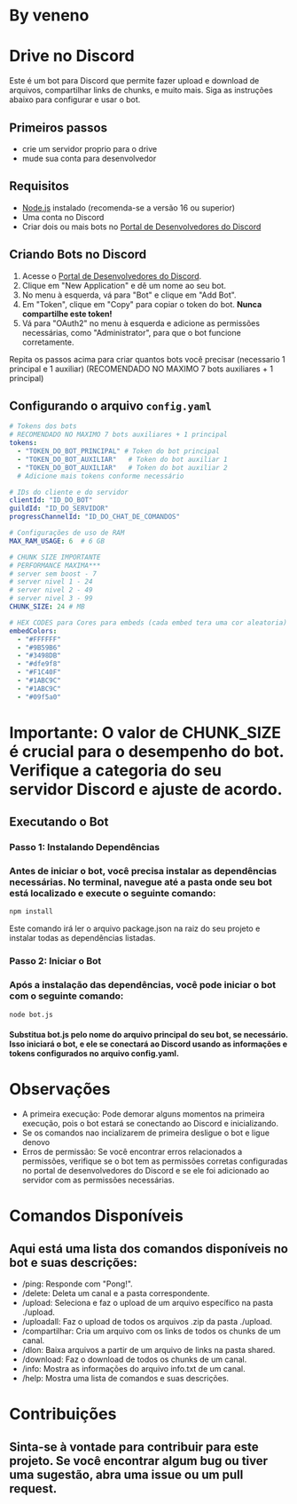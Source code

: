 # By veneno

# Drive no Discord

Este é um bot para Discord que permite fazer upload e download de arquivos, compartilhar links de chunks, e muito mais. Siga as instruções abaixo para configurar e usar o bot.

## Primeiros passos

- crie um servidor proprio para o drive
- mude sua conta para desenvolvedor

## Requisitos

- [Node.js](https://nodejs.org/) instalado (recomenda-se a versão 16 ou superior)
- Uma conta no Discord
- Criar dois ou mais bots no [Portal de Desenvolvedores do Discord](https://discord.com/developers/applications)

## Criando Bots no Discord

1. Acesse o [Portal de Desenvolvedores do Discord](https://discord.com/developers/applications).
2. Clique em "New Application" e dê um nome ao seu bot.
3. No menu à esquerda, vá para "Bot" e clique em "Add Bot".
4. Em "Token", clique em "Copy" para copiar o token do bot. **Nunca compartilhe este token!**
5. Vá para "OAuth2" no menu à esquerda e adicione as permissões necessárias, como "Administrator", para que o bot funcione corretamente.

Repita os passos acima para criar quantos bots você precisar (necessario 1 principal e 1 auxiliar) (RECOMENDADO NO MAXIMO 7 bots auxiliares + 1 principal)

## Configurando o arquivo `config.yaml`

```yaml
# Tokens dos bots
# RECOMENDADO NO MAXIMO 7 bots auxiliares + 1 principal
tokens:
  - "TOKEN_DO_BOT_PRINCIPAL" # Token do bot principal
  - "TOKEN_DO_BOT_AUXILIAR"   # Token do bot auxiliar 1
  - "TOKEN_DO_BOT_AUXILIAR"   # Token do bot auxiliar 2
  # Adicione mais tokens conforme necessário

# IDs do cliente e do servidor
clientId: "ID_DO_BOT"
guildId: "ID_DO_SERVIDOR"
progressChannelId: "ID_DO_CHAT_DE_COMANDOS"

# Configurações de uso de RAM
MAX_RAM_USAGE: 6  # 6 GB

# CHUNK SIZE IMPORTANTE
# PERFORMANCE MAXIMA***
# server sem boost - 7
# server nivel 1 - 24
# server nivel 2 - 49
# server nivel 3 - 99
CHUNK_SIZE: 24 # MB 

# HEX CODES para Cores para embeds (cada embed tera uma cor aleatoria)
embedColors:
  - "#FFFFFF"
  - "#9B59B6"
  - "#3498DB"
  - "#dfe9f8"
  - "#F1C40F"
  - "#1ABC9C"
  - "#1ABC9C"
  - "#09f5a0"
```
 # Importante: O valor de CHUNK_SIZE é crucial para o desempenho do bot. Verifique a categoria do seu servidor Discord e ajuste de acordo.

 ## Executando o Bot
### Passo 1: Instalando Dependências
### Antes de iniciar o bot, você precisa instalar as dependências necessárias. No terminal, navegue até a pasta onde seu bot está localizado e execute o seguinte comando:

```bash
npm install
```
Este comando irá ler o arquivo package.json na raiz do seu projeto e instalar todas as dependências listadas.

### Passo 2: Iniciar o Bot
### Após a instalação das dependências, você pode iniciar o bot com o seguinte comando:

```bash
node bot.js
```
#### Substitua bot.js pelo nome do arquivo principal do seu bot, se necessário. Isso iniciará o bot, e ele se conectará ao Discord usando as informações e tokens configurados no arquivo config.yaml.

# Observações
- A primeira execução: Pode demorar alguns momentos na primeira execução, pois o bot estará se conectando ao Discord e inicializando.
- Se os comandos nao incializarem de primeira desligue o bot e ligue denovo
- Erros de permissão: Se você encontrar erros relacionados a permissões, verifique se o bot tem as permissões corretas configuradas no portal de desenvolvedores do Discord e se ele foi adicionado ao servidor com as permissões necessárias.
# Comandos Disponíveis
## Aqui está uma lista dos comandos disponíveis no bot e suas descrições:

- /ping: Responde com "Pong!".
- /delete: Deleta um canal e a pasta correspondente.
- /upload: Seleciona e faz o upload de um arquivo específico na pasta ./upload.
- /uploadall: Faz o upload de todos os arquivos .zip da pasta ./upload.
- /compartilhar: Cria um arquivo com os links de todos os chunks de um canal.
- /dlon: Baixa arquivos a partir de um arquivo de links na pasta shared.
- /download: Faz o download de todos os chunks de um canal.
- /info: Mostra as informações do arquivo info.txt de um canal.
- /help: Mostra uma lista de comandos e suas descrições.
# Contribuições
## Sinta-se à vontade para contribuir para este projeto. Se você encontrar algum bug ou tiver uma sugestão, abra uma issue ou um pull request.